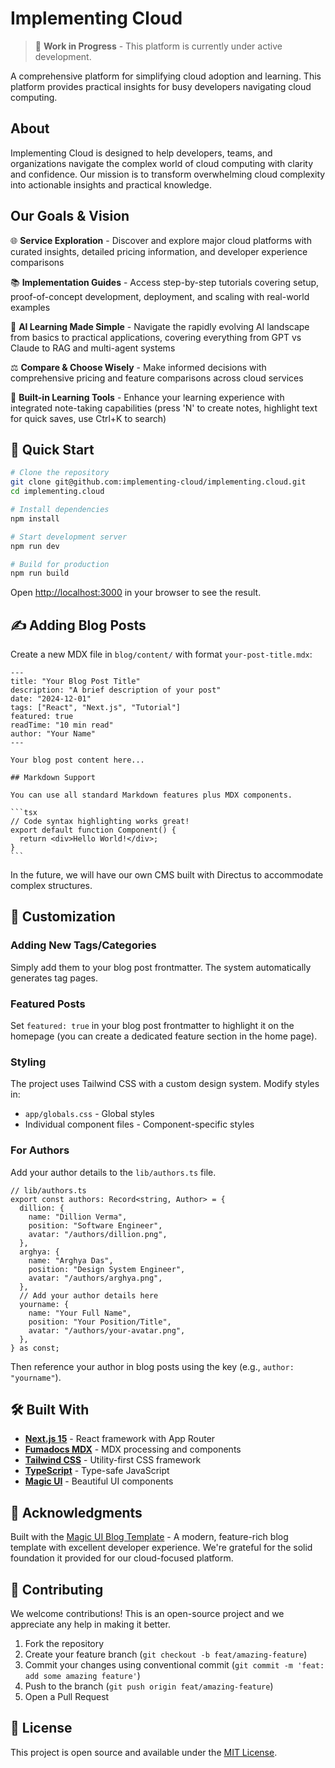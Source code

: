 # Implementing Cloud

> 🚧 **Work in Progress** - This platform is currently under active development.

A comprehensive platform for simplifying cloud adoption and learning. This platform provides practical insights for busy developers navigating cloud computing.

## About

Implementing Cloud is designed to help developers, teams, and organizations navigate the complex world of cloud computing with clarity and confidence. Our mission is to transform overwhelming cloud complexity into actionable insights and practical knowledge.

## Our Goals & Vision

🌐 **Service Exploration** - Discover and explore major cloud platforms with curated insights, detailed pricing information, and developer experience comparisons

📚 **Implementation Guides** - Access step-by-step tutorials covering setup, proof-of-concept development, deployment, and scaling with real-world examples

🤖 **AI Learning Made Simple** - Navigate the rapidly evolving AI landscape from basics to practical applications, covering everything from GPT vs Claude to RAG and multi-agent systems

⚖️ **Compare & Choose Wisely** - Make informed decisions with comprehensive pricing and feature comparisons across cloud services

📝 **Built-in Learning Tools** - Enhance your learning experience with integrated note-taking capabilities (press 'N' to create notes, highlight text for quick saves, use Ctrl+K to search)

## 🚀 Quick Start

```bash
# Clone the repository
git clone git@github.com:implementing-cloud/implementing.cloud.git
cd implementing.cloud

# Install dependencies
npm install

# Start development server
npm run dev

# Build for production
npm run build
```

Open [http://localhost:3000](http://localhost:3000) in your browser to see the result.

## ✍️ Adding Blog Posts

Create a new MDX file in `blog/content/` with format `your-post-title.mdx`:

````mdx
---
title: "Your Blog Post Title"
description: "A brief description of your post"
date: "2024-12-01"
tags: ["React", "Next.js", "Tutorial"]
featured: true
readTime: "10 min read"
author: "Your Name"
---

Your blog post content here...

## Markdown Support

You can use all standard Markdown features plus MDX components.

```tsx
// Code syntax highlighting works great!
export default function Component() {
  return <div>Hello World!</div>;
}
```
````

In the future, we will have our own CMS built with Directus to accommodate complex structures.

## 🎨 Customization

### Adding New Tags/Categories

Simply add them to your blog post frontmatter. The system automatically generates tag pages.

### Featured Posts

Set `featured: true` in your blog post frontmatter to highlight it on the homepage (you can create a dedicated feature section in the home page).

### Styling

The project uses Tailwind CSS with a custom design system. Modify styles in:

- `app/globals.css` - Global styles
- Individual component files - Component-specific styles

### For Authors

Add your author details to the `lib/authors.ts` file.

```tsx
// lib/authors.ts
export const authors: Record<string, Author> = {
  dillion: {
    name: "Dillion Verma",
    position: "Software Engineer",
    avatar: "/authors/dillion.png",
  },
  arghya: {
    name: "Arghya Das",
    position: "Design System Engineer",
    avatar: "/authors/arghya.png",
  },
  // Add your author details here
  yourname: {
    name: "Your Full Name",
    position: "Your Position/Title",
    avatar: "/authors/your-avatar.png",
  },
} as const;
```

Then reference your author in blog posts using the key (e.g., `author: "yourname"`).

## 🛠️ Built With

- **[Next.js 15](https://nextjs.org/)** - React framework with App Router
- **[Fumadocs MDX](https://fumadocs.vercel.app/)** - MDX processing and components  
- **[Tailwind CSS](https://tailwindcss.com/)** - Utility-first CSS framework
- **[TypeScript](https://www.typescriptlang.org/)** - Type-safe JavaScript
- **[Magic UI](https://magicui.design/)** - Beautiful UI components

## 🙏 Acknowledgments

Built with the [Magic UI Blog Template](https://github.com/magicuidesign/blog-template) - A modern, feature-rich blog template with excellent developer experience. We're grateful for the solid foundation it provided for our cloud-focused platform.

## 🤝 Contributing

We welcome contributions! This is an open-source project and we appreciate any help in making it better.

1. Fork the repository
2. Create your feature branch (`git checkout -b feat/amazing-feature`)
3. Commit your changes using conventional commit (`git commit -m 'feat: add some amazing feature'`)
4. Push to the branch (`git push origin feat/amazing-feature`)
5. Open a Pull Request

## 📄 License

This project is open source and available under the [MIT License](LICENSE).
